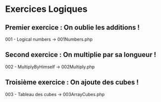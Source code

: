 # Exercices Logiques

## Premier exercice : On oublie les additions !
001 - Logical numbers -> 001Numbers.php

## Second exercice : On multiplie par sa longueur !
002 - MultiplyByHimself -> 002Multiply.php

## Troisième exercice : On ajoute des cubes !
003 - Tableau des cubes -> 003ArrayCubes.php
